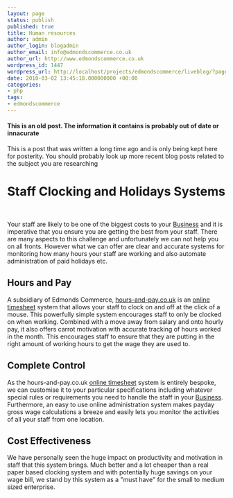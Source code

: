 ```yaml
---
layout: page
status: publish
published: true
title: Human resources
author: admin
author_login: blogadmin
author_email: info@edmondscommerce.co.uk
author_url: http://www.edmondscommerce.co.uk
wordpress_id: 1447
wordpress_url: http://localhost/projects/edmondscommerce/liveblog/?page_id=1447
date: 2010-03-02 13:45:18.000000000 +00:00
categories:
- php
tags:
- edmondscommerce
---
```

<div class="oldpost"><h4>This is an old post. The information it contains is probably out of date or innacurate</h4>
<p>
This is a post that was written a long time ago and is only being kept here for posterity.
You should probably look up more recent blog posts related to the subject you are researching
</p>
</div>
<h1>Staff Clocking and Holidays Systems</h1><br/><p>Your staff are likely to be one of the biggest costs to your <a href="../../marketing/business/" title="Information Explaining Business">Business</a> and it is imperative that you ensure you are getting the best from your staff. There are many aspects to this challenge and unfortunately we can not help you on all fronts. However what we can offer are clear and accurate systems for monitoring how many hours your staff are working and also automate administration of paid holidays etc.</p><h2>Hours and Pay</h2><p>A subsidiary of Edmonds Commerce, <a href="http://www.hours-and-pay.co.uk">hours-and-pay.co.uk</a> is an <a href="http://www.hours-and-pay.co.uk">online timesheet</a> system that allows your staff to clock on and off at the click of a mouse. This powerfully simple system encourages staff to only be clocked on when working. Combined with a move away from salary and onto hourly pay, it also offers carrot motivation with accurate tracking of hours worked in the month. This encourages staff to ensure that they are putting in the right amount of working hours to get the wage they are used to.</p><h2>Complete Control</h2><p>As the hours-and-pay.co.uk <a href="http://www.hours-and-pay.co.uk">online timesheet</a> system is entirely bespoke, we can customise it to your particular specifications including whatever special rules or requirements you need to handle the staff in your <a href="../../marketing/business/" title="Information Explaining Business">Business</a>. Furthermore, an easy to use online administration system makes payday gross wage calculations a breeze and easily lets you monitor the activities of all your staff from one location.</p><h2>Cost Effectiveness</h2><p>We have personally seen the huge impact on productivity and motivation in staff that this system brings. Much better and a lot cheaper than a real paper based clocking system and with potentially huge savings on your wage bill, we stand by this system as a "must have" for the small to medium sized enterprise.</p>
